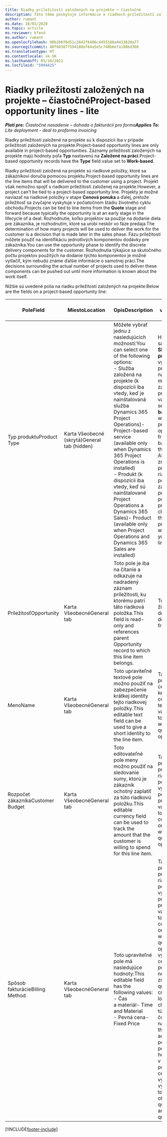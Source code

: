 ```yaml
---
title: Riadky príležitostí založených na projekte – čiastočné
description: Táto téma poskytuje informácie o riadkoch príležitostí založených na projekte. (Pro)
author: rumant
ms.date: 10/01/2020
ms.topic: article
ms.reviewer: kfend
ms.author: rumant
ms.openlocfilehash: 90b1b078d51c2842f6406c4455188a4433820a77
ms.sourcegitcommit: 40f68387f594180af64a5e5c748b6efa188bd300
ms.translationtype: HT
ms.contentlocale: sk-SK
ms.lasthandoff: 05/10/2021
ms.locfileid: "5994425"
---
```

# <a name="project-based-opportunity-lines---lite"></a><span data-ttu-id="b6762-104">Riadky príležitostí založených na projekte – čiastočné</span><span class="sxs-lookup"><span data-stu-id="b6762-104">Project-based opportunity lines - lite</span></span>

<span data-ttu-id="b6762-105">_**Platí pre:** Čiastočné nasadenie – dohoda o fakturácii pro forma_</span><span class="sxs-lookup"><span data-stu-id="b6762-105">_**Applies To:** Lite deployment - deal to proforma invoicing_</span></span>

<span data-ttu-id="b6762-106">Riadky príležitostí založené na projekte sú k dispozícii iba v prípade príležitostí založených na projekte.</span><span class="sxs-lookup"><span data-stu-id="b6762-106">Project-based opportunity lines are only available in project-based opportunities.</span></span> <span data-ttu-id="b6762-107">Záznamy príležitostí založených na projekte majú hodnoty poľa **Typ** nastavenú na **Založené na práci**.</span><span class="sxs-lookup"><span data-stu-id="b6762-107">Project-based opportunity records have the **Type** field value set to **Work-based**.</span></span>

<span data-ttu-id="b6762-108">Riadky príležitostí založené na projekte sú riadkové položky, ktoré sa zákazníkovi doručia pomocou projektu.</span><span class="sxs-lookup"><span data-stu-id="b6762-108">Project-based opportunity lines are the line items that will be delivered to the customer using a project.</span></span> <span data-ttu-id="b6762-109">Projekt však nemožno spojiť s riadkom príležitosti založenej na projekte.</span><span class="sxs-lookup"><span data-stu-id="b6762-109">However, a project can't be tied to a project-based opportunity line.</span></span> <span data-ttu-id="b6762-110">Projekty je možné naviazať na riadkové položky v etape **Cenová ponuka** a ďalej, pretože príležitosť sa zvyčajne vyskytuje v počiatočnom štádiu životného cyklu obchodu.</span><span class="sxs-lookup"><span data-stu-id="b6762-110">Projects can be tied to line items from the **Quote** stage and forward because typically the opportunity is at an early stage in the lifecycle of a deal.</span></span> <span data-ttu-id="b6762-111">Rozhodnutie, koľko projektov sa použije na dodanie diela pre zákazníka, je rozhodnutím, ktoré sa urobí neskôr vo fáze predaja.</span><span class="sxs-lookup"><span data-stu-id="b6762-111">The determination of how many projects will be used to deliver the work for the customer is a decision that is made later in the sales phase.</span></span> <span data-ttu-id="b6762-112">Fázu príležitosti môžete použiť na identifikáciu jednotlivých komponentov dodávky pre zákazníka.</span><span class="sxs-lookup"><span data-stu-id="b6762-112">You can use the opportunity phase to identify the discrete delivery components for the customer.</span></span> <span data-ttu-id="b6762-113">Rozhodnutia týkajúce sa skutočného počtu projektov použitých na dodanie týchto komponentov je možné vytlačiť, kým nebudú známe ďalšie informácie o samotnej práci.</span><span class="sxs-lookup"><span data-stu-id="b6762-113">The decisions surrounding the actual number of projects used to deliver these components can be pushed out until more information is known about the work itself.</span></span>

<span data-ttu-id="b6762-114">Nižšie sú uvedené polia na riadku príležitostí založených na projekte:</span><span class="sxs-lookup"><span data-stu-id="b6762-114">Below are the fields on a project-based opportunity line:</span></span>

| <span data-ttu-id="b6762-115">**Pole**</span><span class="sxs-lookup"><span data-stu-id="b6762-115">**Field**</span></span> | <span data-ttu-id="b6762-116">**Miesto**</span><span class="sxs-lookup"><span data-stu-id="b6762-116">**Location**</span></span> | <span data-ttu-id="b6762-117">**Opis**</span><span class="sxs-lookup"><span data-stu-id="b6762-117">**Description**</span></span> | <span data-ttu-id="b6762-118">**Nadväzujúci vplyv**</span><span class="sxs-lookup"><span data-stu-id="b6762-118">**Downstream impact**</span></span> |
| --- | --- | --- | --- |
| <span data-ttu-id="b6762-119">Typ produktu</span><span class="sxs-lookup"><span data-stu-id="b6762-119">Product Type</span></span> | <span data-ttu-id="b6762-120">Karta Všeobecné (skrytá)</span><span class="sxs-lookup"><span data-stu-id="b6762-120">General tab (hidden)</span></span> | <span data-ttu-id="b6762-121">Môžete vybrať jednu z nasledujúcich možností:</span><span class="sxs-lookup"><span data-stu-id="b6762-121">You can select one of the following options:</span></span></br><span data-ttu-id="b6762-122">- Služba založená na projekte (k dispozícii iba vtedy, keď je nainštalovaná služba Dynamics 365 Project Operations)</span><span class="sxs-lookup"><span data-stu-id="b6762-122">- Project-based service (available only when Dynamics 365 Project Operations is installed)</span></span></br><span data-ttu-id="b6762-123">- Produkt (k dispozícii iba vtedy, keď sú nainštalované Project Operations a Dynamics 365 Sales)</span><span class="sxs-lookup"><span data-stu-id="b6762-123">- Product (available only when Project Operations and Dynamics 365 Sales are installed)</span></span> | <span data-ttu-id="b6762-124">Hodnota tohto poľa sa nastaví na **Služba založená na projekte**, keď vytvoríte riadok príležitosti založenej na projekte z mriežky riadkov na základe projektu v príležitosti.</span><span class="sxs-lookup"><span data-stu-id="b6762-124">The value of this field is set to **Project-based service** when you create a project-based opportunity line from the project-based lines grid on the Opportunity.</span></span> <br> <span data-ttu-id="b6762-125">Ak túto hodnotu zmeníte alebo prepíšete, vo vašich riadkových položkách založených na projekte nebude povolená funkčnosť projektu.</span><span class="sxs-lookup"><span data-stu-id="b6762-125">If you change or override this value, the project functionality won't be enabled on your project-based line items.</span></span> |
| <span data-ttu-id="b6762-126">Príležitosť</span><span class="sxs-lookup"><span data-stu-id="b6762-126">Opportunity</span></span> | <span data-ttu-id="b6762-127">Karta Všeobecné</span><span class="sxs-lookup"><span data-stu-id="b6762-127">General tab</span></span> | <span data-ttu-id="b6762-128">Toto pole je iba na čítanie a odkazuje na nadradený záznam príležitosti, ku ktorému patrí táto riadková položka.</span><span class="sxs-lookup"><span data-stu-id="b6762-128">This field is read-only and references parent Opportunity record to which this line item belongs.</span></span> | <span data-ttu-id="b6762-129">Toto pole nemá žiadny následný dopad.</span><span class="sxs-lookup"><span data-stu-id="b6762-129">There is no downstream impact from this field.</span></span> |
| <span data-ttu-id="b6762-130">Meno</span><span class="sxs-lookup"><span data-stu-id="b6762-130">Name</span></span> | <span data-ttu-id="b6762-131">Karta Všeobecné</span><span class="sxs-lookup"><span data-stu-id="b6762-131">General tab</span></span> | <span data-ttu-id="b6762-132">Toto upraviteľné textové pole možno použiť na zabezpečenie krátkej identity tejto riadkovej položky.</span><span class="sxs-lookup"><span data-stu-id="b6762-132">This editable text field can be used to give a short identity to the line item.</span></span> | <span data-ttu-id="b6762-133">Táto hodnota sa prenesie do riadka cenovej ponuky, keď vytvoríte cenovú ponuku z tejto príležitosti.</span><span class="sxs-lookup"><span data-stu-id="b6762-133">This value is carried over to the quote line when you create a quote from this opportunity.</span></span> |
| <span data-ttu-id="b6762-134">Rozpočet zákazníka</span><span class="sxs-lookup"><span data-stu-id="b6762-134">Customer Budget</span></span> | <span data-ttu-id="b6762-135">Karta Všeobecné</span><span class="sxs-lookup"><span data-stu-id="b6762-135">General tab</span></span> | <span data-ttu-id="b6762-136">Toto editovateľné pole meny možno použiť na sledovanie sumy, ktorú je zákazník ochotný zaplatiť za túto riadkovú položku.</span><span class="sxs-lookup"><span data-stu-id="b6762-136">This editable currency field can be used to track the amount that the customer is willing to spend for this line item.</span></span> | <span data-ttu-id="b6762-137">Táto hodnota sa prenesie do príslušného poľa pre riadok cenovej ponuky, keď vytvoríte cenovú ponuku z tejto príležitosti.</span><span class="sxs-lookup"><span data-stu-id="b6762-137">This value is carried over to the corresponding field on the quote line when you create a quote from this opportunity.</span></span> |
| <span data-ttu-id="b6762-138">Spôsob fakturácie</span><span class="sxs-lookup"><span data-stu-id="b6762-138">Billing Method</span></span> | <span data-ttu-id="b6762-139">Karta Všeobecné</span><span class="sxs-lookup"><span data-stu-id="b6762-139">General tab</span></span> | <span data-ttu-id="b6762-140">Toto upraviteľné pole má nasledujúce hodnoty:</span><span class="sxs-lookup"><span data-stu-id="b6762-140">This editable field has the following values:</span></span></br><span data-ttu-id="b6762-141">- Čas a materiál</span><span class="sxs-lookup"><span data-stu-id="b6762-141">- Time and Material</span></span></br><span data-ttu-id="b6762-142">- Pevná cena</span><span class="sxs-lookup"><span data-stu-id="b6762-142">- Fixed Price</span></span> | <span data-ttu-id="b6762-143">Táto hodnota sa prenesie do príslušného poľa pre riadok cenovej ponuky, keď vytvoríte cenovú ponuku z tejto príležitosti.</span><span class="sxs-lookup"><span data-stu-id="b6762-143">This value is carried over to the corresponding field on the quote line when you create a quote from this opportunity.</span></span> <span data-ttu-id="b6762-144">Po vytvorení riadka cenovej ponuky je pole uzamknuté a nemožno ho zmeniť.</span><span class="sxs-lookup"><span data-stu-id="b6762-144">After the quote line is created, the field is locked and can't be changed.</span></span> <span data-ttu-id="b6762-145">Priraďte túto hodnotu poľa čo najpresnejšie.</span><span class="sxs-lookup"><span data-stu-id="b6762-145">Assign this field value as accurately as possible.</span></span> <span data-ttu-id="b6762-146">Ak potrebujete zmeniť hodnotu tohto poľa v riadku cenovej ponuky, riadok cenovej ponuky vymažte a znova vytvorte.</span><span class="sxs-lookup"><span data-stu-id="b6762-146">If you need to change the value of this field on the quote line, delete and re-create the quote line.</span></span> |


[!INCLUDE[footer-include](../../includes/footer-banner.md)]